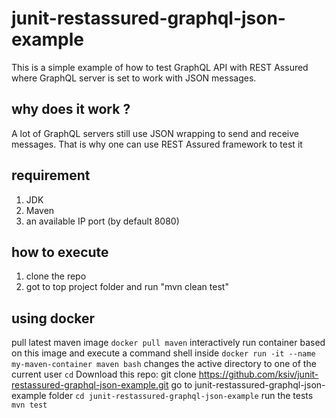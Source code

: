 
# junit-restassured-graphql-json-example

This is a simple example of how to test GraphQL API with REST Assured where GraphQL server is set to work with JSON messages.

## why does it work ? 
A lot of GraphQL servers still use JSON wrapping to send and receive messages. 
That is why one can use REST Assured framework to test it

## requirement
1. JDK
2. Maven
4. an available IP port (by default 8080) 

## how to execute 
1. clone the repo
2. got to top project folder and run "mvn clean test"

## using docker
pull latest maven image `docker pull maven`
interactively run container based on this image and execute a command shell inside `docker run -it --name my-maven-container maven bash`
changes the active directory to one of the current user
`cd`
Download this repo: git clone https://github.com/ksiv/junit-restassured-graphql-json-example.git
go to junit-restassured-graphql-json-example folder `cd junit-restassured-graphql-json-example`
run the tests  `mvn test`


